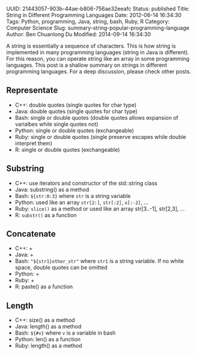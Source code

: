 UUID: 21443057-903b-44ae-b806-756ae32eeafc
Status: published
Title: String in Different Programming Languages
Date: 2012-06-14 16:34:30
Tags: Python, programming, Java, string, bash, Ruby, R
Category: Computer Science
Slug: summary-string-popular-programming-language
Author: Ben Chuanlong Du
Modified: 2014-09-14 16:34:30

A string is essentially a sequence of characters. 
This is how string is implemented in many programming languages (string in Java is different).
For this reason, you can operate string like an array in some programming languages.
This post is a shallow summary on strings in different programming languages.
For a deep discussion, please check other posts. 

## Representate

- C++: double quotes (single quotes for char type)
- Java: double quotes (single quotes for char type)
- Bash: single or double quotes (double quotes allows expansion of varialbes while single quotes not) 
- Python: single or double quotes (exchangeable)
- Ruby: single or double quotes (single preserve escapes while double interpret them)
- R: single or double quotes (exchangeable)

## Substring

- C++: use iterators and constructor of the std::string class
- Java: substring() as a method
- Bash: `${str:0:3}` where `str` is a string variable
- Python: used like an array `str[2:]`, `str[:2]`, `x[:-2]`, ...
- Ruby: `slice()` as a method or used like an array str[3..-1], str[2,3], ...
- R: `substr()` as a function

## Concatenate

- C++: +
- Java: +
- Bash: `"${str1}other_str"` where `str1` is a string variable. If no white space, double quotes can be omitted
- Python: +
- Ruby: + 
- R: paste() as a function

## Length

- C++: size() as a method
- Java: length() as a method
- Bash: `${#v}` where `v` is a variable in bash 
- Python: len() as a function
- Ruby: length() as a method

